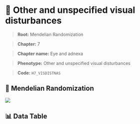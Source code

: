 # 🧪 Other and unspecified visual disturbances

> **Root:** Mendelian Randomization

> **Chapter:** 7  

> **Chapter name:** Eye and adnexa

> **Phenotype:** Other and unspecified visual disturbances  

> **Code:** `H7_VISDISTNAS`

## 🧬 Mendelian Randomization  

<img src="/MR/Figures/Forward/H7_VISDISTNAS.png"/>

## 📊 Data Table

<CsvTableMRF src="/MR_Data/Forward/H7_VISDISTNAS.csv"/>
